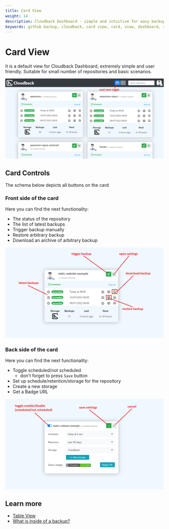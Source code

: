 ```yaml
---
title: Card View
weight: 14
description: Cloudback Dashboard - simple and intuitive for easy backups
keywords: github backup, cloudback, card view, card, view, dashboard, simple, intuitive, easy, backups
---
```


# Card View

It is a default view for Cloudback Dashboard, extremely simple and user friendly. Suitable for small number of repositories and basic scenarios. 

<img src="/static/features/card-view-1.png" alt="Card View"/>

## Card Controls

The schema below depicts all buttons on the card

### Front side of the card

Here you can find the next functionality:
* The status of the repository
* The list of latest backups
* Trigger backup manually
* Restore arbitrary backup
* Download an archive of arbitrary backup

<img src="/static/features/card-view-2.png" alt="Card View"/>

### Back side of the card

Here you can find the next functionality:
* Toggle scheduled/not scheduled 
    * don't forget to press `Save` button
* Set up schedule/retention/storage for the repository
* Create a new storage
* Get a Badge URL

<img src="/static/features/card-view-3.png" alt="Card View"/>


## Learn more

- [Table View](/features/table-view/)
- [What is inside of a backup?](/features/metadata/)
